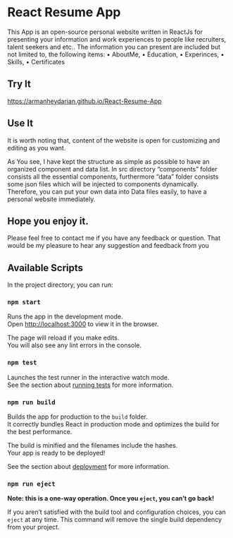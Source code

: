 # React Resume App

This App is an open-source personal website written in ReactJs for presenting your information and work experiences to people like recruiters, talent seekers and etc..
The information you can present are included but not limited to, the following items:
• AboutMe,
• Education,
• Experinces,
• Skills,
• Certificates

## Try It

https://armanheydarian.github.io/React-Resume-App

## Use It

It is worth noting that, content of the website is open for customizing and editing as you want.

As You see, I have kept the structure as simple as possible to have an organized component and data list.
In src directory “components” folder consists all the essential components, furthermore “data” folder consists some json files which will be injected to components dynamically.  
Therefore, you can put your own data into Data files easily, to have a personal website immediately.

## Hope you enjoy it.

Please feel free to contact me if you have any feedback or question.
That would be my pleasure to hear any suggestion and feedback from you

## Available Scripts

In the project directory, you can run:

### `npm start`

Runs the app in the development mode.\
Open [http://localhost:3000](http://localhost:3000) to view it in the browser.

The page will reload if you make edits.\
You will also see any lint errors in the console.

### `npm test`

Launches the test runner in the interactive watch mode.\
See the section about [running tests](https://facebook.github.io/create-react-app/docs/running-tests) for more information.

### `npm run build`

Builds the app for production to the `build` folder.\
It correctly bundles React in production mode and optimizes the build for the best performance.

The build is minified and the filenames include the hashes.\
Your app is ready to be deployed!

See the section about [deployment](https://facebook.github.io/create-react-app/docs/deployment) for more information.

### `npm run eject`

**Note: this is a one-way operation. Once you `eject`, you can’t go back!**

If you aren’t satisfied with the build tool and configuration choices, you can `eject` at any time. This command will remove the single build dependency from your project.
